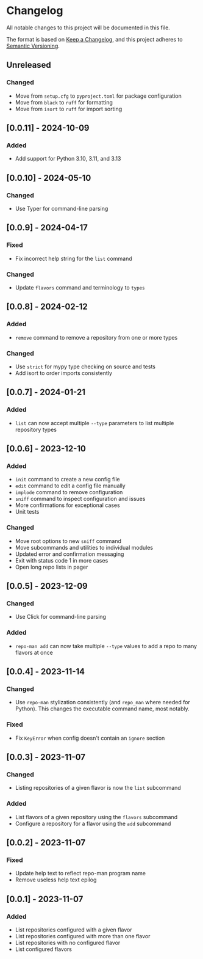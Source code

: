 # Changelog

All notable changes to this project will be documented in this file.

The format is based on [Keep a Changelog](https://keepachangelog.com/en/1.1.0/),
and this project adheres to [Semantic Versioning](https://semver.org/spec/v2.0.0.html).

## Unreleased

### Changed

- Move from `setup.cfg` to `pyproject.toml` for package configuration
- Move from `black` to `ruff` for formatting
- Move from `isort` to `ruff` for import sorting

## [0.0.11] - 2024-10-09

### Added

- Add support for Python 3.10, 3.11, and 3.13

## [0.0.10] - 2024-05-10

### Changed

- Use Typer for command-line parsing

## [0.0.9] - 2024-04-17

### Fixed

- Fix incorrect help string for the `list` command

### Changed

- Update `flavors` command and terminology to `types`

## [0.0.8] - 2024-02-12

### Added

- `remove` command to remove a repository from one or more types

### Changed

- Use `strict` for mypy type checking on source and tests
- Add isort to order imports consistently

## [0.0.7] - 2024-01-21

### Added

- `list` can now accept multiple `--type` parameters to list multiple repository types

## [0.0.6] - 2023-12-10

### Added

- `init` command to create a new config file
- `edit` command to edit a config file manually
- `implode` command to remove configuration
- `sniff` command to inspect configuration and issues
- More confirmations for exceptional cases
- Unit tests

### Changed

- Move root options to new `sniff` command
- Move subcommands and utilities to individual modules
- Updated error and confirmation messaging
- Exit with status code 1 in more cases
- Open long repo lists in pager

## [0.0.5] - 2023-12-09

### Changed

- Use Click for command-line parsing

### Added

- `repo-man add` can now take multiple `--type` values to add a repo to many flavors at once

## [0.0.4] - 2023-11-14

### Changed

- Use `repo-man` stylization consistently (and `repo_man` where needed for Python). This changes the executable command name, most notably.

### Fixed

- Fix `KeyError` when config doesn't contain an `ignore` section

## [0.0.3] - 2023-11-07

### Changed

- Listing repositories of a given flavor is now the `list` subcommand

### Added

- List flavors of a given repository using the `flavors` subcommand
- Configure a repository for a flavor using the `add` subcommand

## [0.0.2] - 2023-11-07

### Fixed

- Update help text to reflect repo-man program name
- Remove useless help text epilog

## [0.0.1] - 2023-11-07

### Added

- List repositories configured with a given flavor
- List repositories configured with more than one flavor
- List repositories with no configured flavor
- List configured flavors
